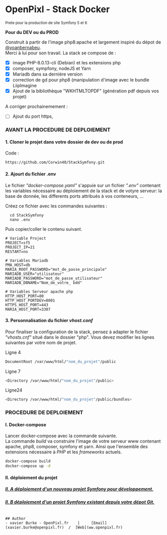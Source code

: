 # OpenPixl - Stack Docker
<small>Prete pour la production de site Symfony 5 et 6</small>

**Pour du DEV ou du PROD**

Construit à partir de l'image php8:apache et largement inspiré du dépot de [@yoanbernabeu](https://github.com/yoanbernabeu).  
Merci à lui pour son travail.
La stack se compose de :
- [x] image PHP-8.0.13-cli (Debian) et les extensions php
- [x] composer, sympfony, nodeJS et Yarn
- [x] Mariadb dans sa dernière version
- [x] correction de gd pour php8 (manipulation d'image avec le bundle LiipImagine
- [x] Ajout de la bibliothèque "WKHTMLTOPDF" (génération pdf depuis vos projet)

A corriger prochainemement :
- [ ] Ajout du port https,


### AVANT LA PROCEDURE DE DEPLOIEMENT
#### 1. Cloner le projet dans votre dossier de dev ou de prod

Code :
```bash
https://github.com/Corwin40/StackSymfony.git
```
#### 2. Ajourt du fichier .env
Le fichier _"docker-compose.yaml"_ s'appuie sur un fichier _".env"_ contenant les variables nécessaire au déploiement de la stack et de votyre serveur: la base de donnée, les  differents ports attribués à vos conteneurs, ...

Créez ce fichier avec les commandes suivantes :

```
  cd StackSymfony
  nano .env
```
Puis copier/coller le contenu suivant.

```
# Variable Project
PROJECT=sf5
PROJECT_IP=21
RESTART=no

# Variables Mariadb
PMA_HOST=db
MARIA_ROOT_PASSWORD="mot_de_passe_principale"
MARIADB_USER="utilisateur"
MARIADB_PASSWORD="mot_de_passe_utilisateur"
MARIADB_DBNAME="Nom_de_votre_ bdd"

# Variables Serveur apache php
HTTP_HOST_PORT=80
HTTP_HOST_PORTDEV=8001
HTTPS_HOST_PORT=443
MARIA_HOST_PORT=3307

```
#### 3. Personnalisation du fichier _vhost.conf_
Pour finaliser la configuration de la stack, pensez à adapter le fichier _"vhosts.cnf"_ situé dans le dossier "php". Vous devez modifier les lignes suivantes par votre nom de projet.

Ligne 4
```bash
DocumentRoot /var/www/html/"nom_du_projet"/public
```
Ligne 7
```bash
<Directory /var/www/html/"nom_du_projet"/public>
```
Ligne24
```bash
<Directory /var/www/html/"nom_du_projet"/public/bundles>
```

### PROCEDURE DE DEPLOIEMENT

#### I. Docker-compose
Lancer docker-compose avec la commande suivante.  
La commande _build_ va construire l'image de votre serveur www contenant apache, php8, composer, symfony et yarn. Ainsi que l'ensemble des extensions nécessaire à _PHP_ et les _frameworks_ actuels. 

```bash
docker-compose build
docker-compose up -d
```
#### II. déploiement du projet

##### [II. A déploiement d'un nouveau projet Symfony pour développement.](https://github.com/Corwin40/StackSymfony/blob/master/documentation/newSymfony.md)


##### [II. B déploiement d'un projet Symfony existant depuis votre dépot Git.](https://github.com/Corwin40/StackSymfony/blob/master/documentation/existSymfony.md)

```

## Author
- xavier Burke - OpenPixl.fr    |     [Email](xavier.burke@openpixl.fr)  /  [Web](ww.openpixl.fr)

